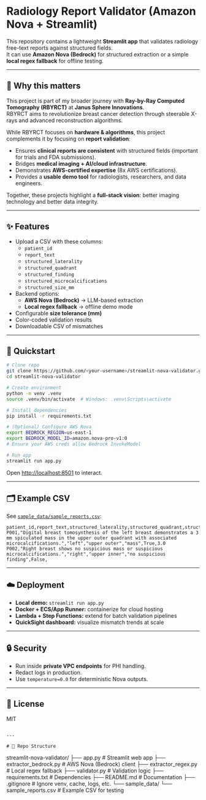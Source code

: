 # Radiology Report Validator (Amazon Nova + Streamlit)

This repository contains a lightweight **Streamlit app** that validates radiology free-text reports against structured fields.  
It can use **Amazon Nova (Bedrock)** for structured extraction or a simple **local regex fallback** for offline testing.

---

## 🎯 Why this matters

This project is part of my broader journey with **Ray-by-Ray Computed Tomography (RBYRCT)** at **Janus Sphere Innovations**.  
RBYRCT aims to revolutionize breast cancer detection through steerable X-rays and advanced reconstruction algorithms.  

While RBYRCT focuses on **hardware & algorithms**, this project complements it by focusing on **report validation**:

- Ensures **clinical reports are consistent** with structured fields (important for trials and FDA submissions).  
- Bridges **medical imaging + AI/cloud infrastructure**.  
- Demonstrates **AWS-certified expertise** (8x AWS certifications).  
- Provides a **usable demo tool** for radiologists, researchers, and data engineers.  

Together, these projects highlight a **full-stack vision**: better imaging technology and better data integrity.

---

## ✨ Features

- Upload a CSV with these columns:
  - `patient_id`
  - `report_text`
  - `structured_laterality`
  - `structured_quadrant`
  - `structured_finding`
  - `structured_microcalcifications`
  - `structured_size_mm`
- Backend options:
  - **AWS Nova (Bedrock)** → LLM-based extraction
  - **Local regex fallback** → offline demo mode
- Configurable **size tolerance (mm)**
- Color-coded validation results
- Downloadable CSV of mismatches

---

## 🚀 Quickstart

```bash
# Clone repo
git clone https://github.com/<your-username>/streamlit-nova-validator.git
cd streamlit-nova-validator

# Create environment
python -m venv .venv
source .venv/bin/activate  # Windows: .venv\Scripts\activate

# Install dependencies
pip install -r requirements.txt

# (Optional) Configure AWS Nova
export BEDROCK_REGION=us-east-1
export BEDROCK_MODEL_ID=amazon.nova-pro-v1:0
# Ensure your AWS creds allow Bedrock InvokeModel

# Run app
streamlit run app.py
````

Open [http://localhost:8501](http://localhost:8501) to interact.

---

## 🗂 Example CSV

See [`sample_data/sample_reports.csv`](sample_data/sample_reports.csv):

```csv
patient_id,report_text,structured_laterality,structured_quadrant,structured_finding,structured_microcalcifications,structured_size_mm
P001,"Digital breast tomosynthesis of the left breast demonstrates a 3 mm spiculated mass in the upper outer quadrant with associated microcalcifications.","left","upper outer","mass",True,3.0
P002,"Right breast shows no suspicious mass or suspicious microcalcifications.","right","upper inner","no suspicious finding",False,
```

---

## ☁️ Deployment

* **Local demo:** `streamlit run app.py`
* **Docker + ECS/App Runner:** containerize for cloud hosting
* **Lambda + Step Functions:** extend for batch validation pipelines
* **QuickSight dashboard:** visualize mismatch trends at scale

---

## 🔒 Security

* Run inside **private VPC endpoints** for PHI handling.
* Redact logs in production.
* Use `temperature=0.0` for deterministic Nova outputs.

---

## 📜 License

MIT

```

---

# 📂 Repo Structure

```

streamlit-nova-validator/
├── app.py                     # Streamlit web app
├── extractor\_bedrock.py       # AWS Nova (Bedrock) client
├── extractor\_regex.py         # Local regex fallback
├── validator.py                # Validation logic
├── requirements.txt            # Dependencies
├── README.md                   # Documentation
├── .gitignore                  # Ignore venv, cache, logs, etc.
└── sample\_data/
└── sample\_reports.csv      # Example CSV for testing

```
